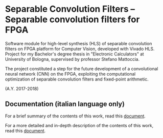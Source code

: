 # Separable Convolution Filters – Separable convolution filters for FPGA

Software module for high-level synthesis (HLS) of separable convolution filters on FPGA platform for Computer Vision, developed with Vivado HLS. Project for my Bachelor's degree thesis in "Electronic Calculators" at University of Bologna, supervised by professor Stefano Mattoccia.

The project constituted a step for the future development of a convolutional neural network (CNN) on the FPGA, exploiting the computational optimization of separable convolution filters and fixed-point arithmetic.

(A.Y. 2017-2018)

## Documentation (italian language only)

For a brief summary of the contents of this work, read this [document](https://github.com/bobcorn/separable-convolution-filters/blob/master/Documentation/Thesis%20(italian%20language)/Presentation.pdf).

For a more detailed and in-depth description of the contents of this work, read this [document](https://github.com/bobcorn/separable-convolution-filters/blob/master/Documentation/Thesis%20(italian%20language)/Thesis.pdf).
